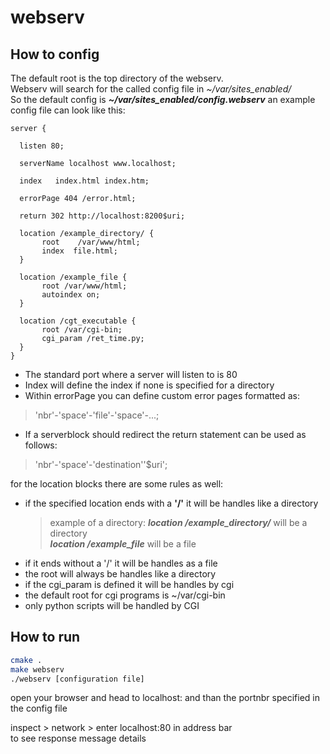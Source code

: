 # webserv

## How to config

The default root is the top directory of the webserv.  
Webserv will search for the called config file in *~/var/sites_enabled/*  
So the default config is ***~/var/sites_enabled/config.webserv***
an example config file can look like this:  

    server {

      listen 80;
  
      serverName localhost www.localhost;
  
      index   index.html index.htm;
  
      errorPage 404 /error.html;
  
      return 302 http://localhost:8200$uri;
  
      location /example_directory/ {
           root    /var/www/html;
           index  file.html;
      }

      location /example_file {
           root	/var/www/html;
           autoindex on;
      }

      location /cgt_executable {
           root	/var/cgi-bin;
           cgi_param /ret_time.py;
      }
    }

* The standard port where a server will listen to is 80
* Index will define the index if none is specified for a directory
* Within errorPage you can define custom error pages formatted as: 
> 'nbr'-'space'-'file'-'space'-...;
* If a serverblock should redirect the return statement can be used as follows:
> 'nbr'-'space'-'destination''$uri';  

for the location blocks there are some rules as well:
  * if the specified location ends with a **'/'** it will be handles like a directory
    > example of a directory: ***location /example_directory/*** will be a directory  
     ***location /example_file*** will be a file  
  * if it ends without a '/' it will be handles as a file
  * the root will always be handles like a directory
  * if the cgi_param is defined it will be handles by cgi
  * the default root for cgi programs is ~/var/cgi-bin
  * only python scripts will be handled by CGI

## How to run
```bash
cmake .
make webserv
./webserv [configuration file]
```

open your browser and head to localhost: and than the portnbr specified in the config file

inspect > network > enter localhost:80 in address bar  
to see response message details
